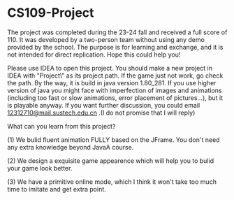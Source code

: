 # CS109-Project
The project was completed during the 23-24 fall and received a full score of 110. It was developed by a two-person team without using any demo provided by the school. The purpose is for learning and exchange, and it is not intended for direct replication. Hope this could help you!

Please use IDEA to open this project. You should make a new project in IDEA with "Project\\" as its project path. If the game just not work, go check the path. By the way, it is build in java version 1.80_281. If you use higher version of java you might face with imperfection of images and animations (including too fast or slow animations, error placement of pictures...), but it is playable anyway. If you want further discussion, you could email 12312710@mail.sustech.edu.cn .(I do not promise that I will reply)

What can you learn from this project?

(1) We bulid fluent animation FULLY based on the JFrame. You don't need any extra knowledge beyond JavaA course.

(2) We design a exquisite game appearence which will help you to bulid your game look better.

(3) We have a primitive online mode, which I think it won't take too much time to imitate and get extra point.
